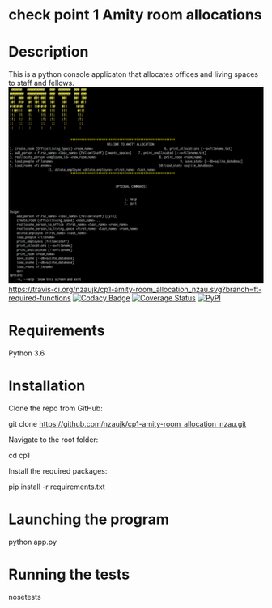 # check point 1 Amity room allocations

# Description
This is a python console applicaton that allocates offices and living spaces to staff and fellows.
![Screenshot](screenshot.png)
https://travis-ci.org/nzaujk/cp1-amity-room_allocation_nzau.svg?branch=ft-required-functions
[![Codacy Badge](https://api.codacy.com/project/badge/Grade/2fd7d52092b54f27b11d1987281f71c3)](https://www.codacy.com/app/nzaujk/cp1-amity-room_allocation_nzau?utm_source=github.com&amp;utm_medium=referral&amp;utm_content=nzaujk/cp1-amity-room_allocation_nzau&amp;utm_campaign=Badge_Grade)
[![Coverage Status](https://coveralls.io/repos/github/nzaujk/cp1-amity-room_allocation_nzau/badge.svg?branch=ft-required-functions)](https://coveralls.io/github/nzaujk/cp1-amity-room_allocation_nzau?branch=ft-required-functions)
[![PyPI](https://img.shields.io/pypi/pyversions/Django.svg?style=plastic)]()


# Requirements
Python 3.6

# Installation

Clone the repo from GitHub:

git clone https://github.com/nzaujk/cp1-amity-room_allocation_nzau.git


Navigate to the root folder:

cd cp1

Install the required packages:

pip install -r requirements.txt

# Launching the program

python app.py

# Running the tests

nosetests

